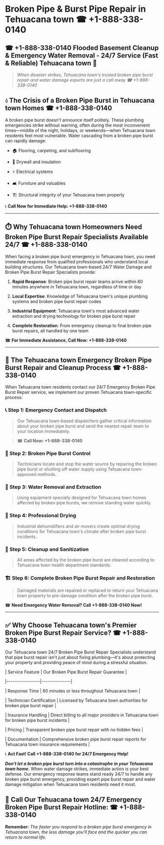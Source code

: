 # Broken Pipe & Burst Pipe Repair in Tehuacana town ☎ +1-888-338-0140  
## ☎ +1-888-338-0140 Flooded Basement Cleanup & Emergency Water Removal - 24/7 Service (Fast & Reliable) Tehuacana town 🚨  

> *When disaster strikes, Tehuacana town's trusted broken pipe burst repair and water damage experts are just a call away ☎ +1-888-338-0140*  

## 💧 The Crisis of a Broken Pipe Burst in Tehuacana town Homes ☎ +1-888-338-0140  

A broken pipe burst doesn't announce itself politely. These plumbing emergencies strike without warning, often during the most inconvenient times—middle of the night, holidays, or weekends—when Tehuacana town residents feel most vulnerable. Water cascading from a broken pipe burst can rapidly damage:  

* 🏠 Flooring, carpeting, and subflooring  
* 🧱 Drywall and insulation  
* ⚡ Electrical systems  
* 🛋️ Furniture and valuables  
* 🏗️ Structural integrity of your Tehuacana town property  

📞 **Call Now for Immediate Help: +1-888-338-0140**  

---  

## ⏱️ Why Tehuacana town Homeowners Need Broken Pipe Burst Repair Specialists Available 24/7 ☎ +1-888-338-0140  

When facing a broken pipe burst emergency in Tehuacana town, you need immediate response from qualified professionals who understand local building structures. Our Tehuacana town-based 24/7 Water Damage and Broken Pipe Burst Repair Specialists provide:  

1. **Rapid Response**: Broken pipe burst repair teams arrive within 60 minutes anywhere in Tehuacana town, regardless of time or day  
2. **Local Expertise**: Knowledge of Tehuacana town's unique plumbing systems and broken pipe burst repair codes  
3. **Industrial Equipment**: Tehuacana town's most advanced water extraction and drying technology for broken pipe burst repair  
4. **Complete Restoration**: From emergency cleanup to final broken pipe burst repairs, all handled by one team  

☎ **For Immediate Assistance, Call Now: +1-888-338-0140**  

---  

## 🔧 The Tehuacana town Emergency Broken Pipe Burst Repair and Cleanup Process ☎ +1-888-338-0140  

When Tehuacana town residents contact our 24/7 Emergency Broken Pipe Burst Repair service, we implement our proven Tehuacana town-specific process:  

### 📞 Step 1: Emergency Contact and Dispatch  
> Our Tehuacana town-based dispatchers gather critical information about your broken pipe burst and send the nearest repair team to your location immediately.  
> ☎ **Call Now: +1-888-338-0140**  

### 🚿 Step 2: Broken Pipe Burst Control  
> Technicians locate and stop the water source by repairing the broken pipe burst or shutting off water supply using Tehuacana town-approved methods.  

### 🌊 Step 3: Water Removal and Extraction  
> Using equipment specially designed for Tehuacana town homes affected by broken pipe bursts, we remove standing water quickly.  

### 💨 Step 4: Professional Drying  
> Industrial dehumidifiers and air movers create optimal drying conditions for Tehuacana town's climate after broken pipe burst incidents.  

### 🧼 Step 5: Cleanup and Sanitization  
> All areas affected by the broken pipe burst are cleaned according to Tehuacana town health department standards.  

### 🏗️ Step 6: Complete Broken Pipe Burst Repair and Restoration  
> Damaged materials are repaired or replaced to return your Tehuacana town property to pre-damage condition after the broken pipe burst.  

☎ **Need Emergency Water Removal? Call +1-888-338-0140 Now!**  

---  

## ✅ Why Choose Tehuacana town's Premier Broken Pipe Burst Repair Service? ☎ +1-888-338-0140  

Our Tehuacana town 24/7 Broken Pipe Burst Repair Specialists understand that pipe burst repair isn't just about fixing plumbing—it's about protecting your property and providing peace of mind during a stressful situation.  

| Service Feature | Our Broken Pipe Burst Repair Guarantee |  
|-----------------|---------------|  
| Response Time | 60 minutes or less throughout Tehuacana town |  
| Technician Certification | Licensed by Tehuacana town authorities for broken pipe burst repair |  
| Insurance Handling | Direct billing to all major providers in Tehuacana town for broken pipe burst incidents |  
| Pricing | Transparent broken pipe burst repair with no hidden fees |  
| Documentation | Comprehensive broken pipe burst repair reports for Tehuacana town insurance requirements |  

📞 **Act Fast! Call +1-888-338-0140 for 24/7 Emergency Help!**  

***Don't let a broken pipe burst turn into a catastrophe in your Tehuacana town home.*** When water damage strikes, immediate action is your best defense. Our emergency response teams stand ready 24/7 to handle any broken pipe burst emergency, providing expert pipe burst repair and water damage mitigation when Tehuacana town residents need it most.  

## 📱 Call Our Tehuacana town 24/7 Emergency Broken Pipe Burst Repair Hotline: ☎ +1-888-338-0140  

**Remember**: *The faster you respond to a broken pipe burst emergency in Tehuacana town, the less damage you'll face and the quicker you can return to normal life.*